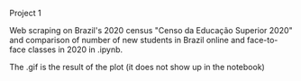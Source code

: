 Project 1

Web scraping on Brazil's 2020 census "Censo da Educação Superior 2020" and comparison of number of new students in Brazil online and face-to-face classes in 2020 in .ipynb.

The .gif is the result of the plot (it does not show up in the notebook)
